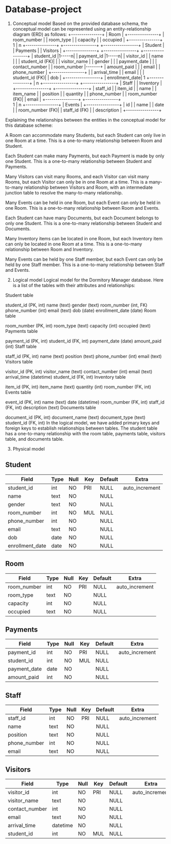# Database-project

1. Conceptual model
Based on the provided database schema, the conceptual model can be represented using an entity-relationship diagram (ERD) as follows:
                              +---------------+
                              |   Room        |
                              +---------------+
                              | room_number   |
                              | room_type     |
                              | capacity      |
                              | occupied      |
                              +---------------+
                                      1
                                      |
                                      n
+---------------+            +----------------+            +-----------------+
|   Student     |            |   Payments     |            |     Visitors     |
+---------------+            +----------------+            +-----------------+
| student_id    |1-----n|    | payment_id     |1-----n|    | visitor_id      |
| name          |       |    | student_id (FK)|       |    | visitor_name   |
| gender        |       |    | payment_date  |       |    | contact_number |
| room_number   |-------+    | amount_paid   |       |    | email          |
| phone_number  |            +----------------+       |    | arrival_time   |
| email         |                                      |    | student_id (FK)|
| dob           |                                      +-----------------+
| enrollment_date|                                               1
+---------------+                                               |
                                                                 n
                             +----------------+             +----------------+
                             |    Staff       |             |    Inventory   |
                             +----------------+             +----------------+
                             | staff_id       |             | item_id        |
                             | name           |             | item_name      |
                             | position       |             | quantity       |
                             | phone_number   |             | room_number (FK)|
                             | email          |             +----------------+
                             +----------------+                
                                       1
                                       |
                                       n
                               +----------------+
                               |    Events      |
                               +----------------+
                               | id             |
                               | name           |
                               | date           |
                               | room_number (FK)|
                               | staff_id (FK)  |
                               | description    |
                               +----------------+

Explaining the relationships between the entities in the conceptual model for this database scheme:

A Room can accommodate many Students, but each Student can only live in one Room at a time. This is a one-to-many relationship between Room and Student.

Each Student can make many Payments, but each Payment is made by only one Student. This is a one-to-many relationship between Student and Payments.

Many Visitors can visit many Rooms, and each Visitor can visit many Rooms, but each Visitor can only be in one Room at a time. This is a many-to-many relationship between Visitors and Room, with an intermediate junction table to resolve the many-to-many relationship.

Many Events can be held in one Room, but each Event can only be held in one Room. This is a one-to-many relationship between Room and Events.

Each Student can have many Documents, but each Document belongs to only one Student. This is a one-to-many relationship between Student and Documents.

Many Inventory items can be located in one Room, but each Inventory item can only be located in one Room at a time. This is a one-to-many relationship between Room and Inventory.

Many Events can be held by one Staff member, but each Event can only be held by one Staff member. This is a one-to-many relationship between Staff and Events.

2. Logical model
Logical model for the Dormitory Manager database. Here is a list of the tables with their attributes and relationships:

Student table

student_id (PK, int)
name (text)
gender (text)
room_number (int, FK)
phone_number (int)
email (text)
dob (date)
enrollment_date (date)
Room table

room_number (PK, int)
room_type (text)
capacity (int)
occupied (text)
Payments table

payment_id (PK, int)
student_id (FK, int)
payment_date (date)
amount_paid (int)
Staff table

staff_id (PK, int)
name (text)
position (text)
phone_number (int)
email (text)
Visitors table

visitor_id (PK, int)
visitor_name (text)
contact_number (int)
email (text)
arrival_time (datetime)
student_id (FK, int)
Inventory table

item_id (PK, int)
item_name (text)
quantity (int)
room_number (FK, int)
Events table

event_id (PK, int)
name (text)
date (datetime)
room_number (FK, int)
staff_id (FK, int)
description (text)
Documents table

document_id (PK, int)
document_name (text)
document_type (text)
student_id (FK, int)
In the logical model, we have added primary keys and foreign keys to establish relationships between tables. The student table has a one-to-many relationship with the room table, payments table, visitors table, and documents table.

3. Physical model
## Student
| Field             | Type       | Null | Key | Default | Extra          |
|-------------------|------------|-------|-----|---------|-----------------|
| student_id         | int        | NO   | PRI | NULL    | auto_increment |
| name              | text       | NO   |     | NULL    |                 |
| gender            | text       | NO   |     | NULL    |                 |
| room_number       | int        | NO   | MUL | NULL    |                 |
| phone_number      | int        | NO   |     | NULL    |                 |
| email             | text       | NO   |     | NULL    |                 |
| dob               | date       | NO   |     | NULL    |                 |
| enrollment_date   | date       | NO   |     | NULL    |                 |

## Room
| Field             | Type       | Null | Key | Default | Extra          |
|-------------------|------------|-------|-----|---------|-----------------|
| room_number       | int        | NO   | PRI | NULL    | auto_increment |
| room_type         | text       | NO   |     | NULL    |                 |
| capacity          | int        | NO   |     | NULL    |                 |
| occupied          | text       | NO   |     | NULL    |                 |

## Payments
| Field             | Type       | Null | Key | Default | Extra          |
|-------------------|------------|-------|-----|---------|-----------------|
| payment_id        | int        | NO   | PRI | NULL    | auto_increment |
| student_id        | int        | NO   | MUL | NULL    |                 |
| payment_date      | date       | NO   |     | NULL    |                 |
| amount_paid       | int        | NO   |     | NULL    |                 |

## Staff
| Field             | Type       | Null | Key | Default | Extra          |
|-------------------|------------|-------|-----|---------|-----------------|
| staff_id          | int        | NO   | PRI | NULL    | auto_increment |
| name              | text       | NO   |     | NULL    |                 |
| position          | text       | NO   |     | NULL    |                 |
| phone_number      | int        | NO   |     | NULL    |                 |
| email             | text       | NO   |     | NULL    |                 |

## Visitors
| Field             | Type       | Null | Key | Default | Extra          |
|-------------------|------------|-------|-----|---------|-----------------|
| visitor_id        | int        | NO   | PRI | NULL    | auto_increment |
| visitor_name      | text       | NO   |     | NULL    |                 |
| contact_number    | int        | NO   |     | NULL    |                 |
| email             | text       | NO   |     | NULL    |                 |
| arrival_time      | datetime   | NO   |     | NULL    |                 |
| student_id        | int        | NO   | MUL | NULL    |                 |

